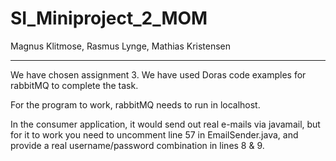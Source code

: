 # SI_Miniproject_2_MOM
Magnus Klitmose, Rasmus Lynge, Mathias Kristensen
__ __
We have chosen assignment 3. 
We have used Doras code examples for rabbitMQ to complete the task. 

For the program to work, rabbitMQ needs to run in localhost.

In the consumer application, it would send out real e-mails via javamail, but for it to work you need to uncomment line 57 in EmailSender.java, and provide a real username/password combination in lines 8 & 9. 
